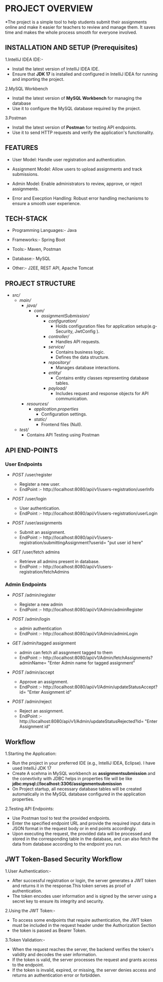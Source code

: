 # PROJECT OVERVIEW
*The project is a simple tool to help students submit their assignments online and make it easier for teachers to review and manage them. It saves time and makes the whole process smooth for everyone involved.

## INSTALLATION AND SETUP (Prerequisites)

  1.IntelliJ IDEA IDE:-
  * Install the latest version of IntelliJ IDEA IDE.
  * Ensure that **JDK 17** is installed and configured in IntelliJ IDEA for running and importing the project.

  2.MySQL Workbench
  * Install the latest version of **MySQL Workbench** for managing the database
  * Use it to configure the MySQL database required by the project.

  3.Postman
  * Install the latest version of **Postman** for testing API endpoints.
  * Use it to send HTTP requests and verify the application's functionality.


## FEATURES
* User Model: Handle user registration and authentication.

* Assignment Model: Allow users to upload assignments and track submissions.

* Admin Model: Enable administrators to review, approve, or reject assignments.

* Error and Execption Handling: Robust error handling mechanisms to ensure a smooth user experience.

## TECH-STACK
* Programming Languages:- Java

* Frameworks:- Spring Boot

* Tools:- Maven, Postman

* Database:- MySQL

* Other:- J2EE, REST API, Apache Tomcat

## PROJECT STRUCTURE
- *src/*
  - *main/*
    - *java/*
      - *com/*
        - *assignmentSubmission/*
          - *configuration/*  
            - Holds configuration files for application setup(e.g- Security, JwtConfig ).
          - *controller/*  
            - Handles API requests.
          - *service/*  
            - Contains business logic.
            - Defines the data structure.
          - *repository/*  
            - Manages database interactions.
          - *entity/*  
            - Contains entity classes representing database tables.
          - *payload/*  
            - Includes request and response objects for API communication.
    - *resources/*
      - *application.properties*  
        - Configuration settings.
      - *static/*  
        - Frontend files (Null).
  - *test/*  
    - Contains API Testing using Postman

## API END-POINTS
### User Endpoints
- *POST* /user/register  
  - Register a new user.
  - EndPoint :- http://localhost:8080/api/v1/users-registration/userInfo

- *POST* /user/login  
  - User authentication.
  - EndPoint :- http://localhost:8080/api/v1/users-registration/userLogin

- *POST* /user/assignments  
  - Submit an assignment.
  - EndPoint :- http://localhost:8080/api/v1/users-registration/submittingAssignment?userid= "put user id here"

- *GET* /user/fetch admins  
  - Retrieve all admins present in database.
  - EndPoint :- http://localhost:8080/api/v1/users-registration/fetchAdmins

### Admin Endpoints
- *POST* /admin/register  
  - Register a new admin
  - EndPoint :- http://localhost:8080/api/v1/Admin/adminRegister

- *POST* /admin/login 
  - admin authentication
  - EndPoint :- http://localhost:8080/api/v1/Admin/adminLogin

- *GET* /admin/tagged assignment 
  - admin can fetch all assgnment tagged to them
  - EndPoint :- http://localhost:8080/api/v1/Admin/fetchAssignments?adminName= "Enter Admin name for tagged assignment"

- *POST* /admin/accept 
  - Approve an assignment.
  - EndPoint :- http://localhost:8080/api/v1/Admin/updateStatusAccept?id= "Enter Assignment id"

- *POST* /admin/reject  
  - Reject an assignment.
  - EndPoint :- http://localhost:8080/api/v1/Admin/updateStatusRejected?id= "Enter Assignment id"

## Workflow
   1.Starting the Application:
   * Run the project in your preferred IDE (e.g., IntelliJ IDEA, Eclipse). I have used IntelliJ JDK 17
   * Create A scehma in MySQL workbench as **assignmentsubmission** and the conevtivity with JDBC helps in properties file will be like **jdbc:mysql://localhost:3306/assignmentsubmission**
   * On Project startup, all necessary database tables will be created automatically in the MySQL database configured in the application properties.

   2.Testing API Endpoints: 
   * Use Postman tool to test the provided endpoints.
   * Enter the specified endpoint URL and provide the required input data in JSON format in the request body or in end points accordingly.
   * Upon executing the request, the provided data will be processed and stored in the corresponding table in the database, and can also fetch the data from database according to the endpoint you run.

## JWT Token-Based Security Workflow
   1.User Authentication:-
   * After successful registration or login, the server generates a JWT token and returns it in the response.This token serves as proof of authentication.
   * The token encodes user information and is signed by the server using a secret key to ensure its integrity and security.

   2.Using the JWT Token:-
   * To access some endpoints that require authentication, the JWT token must be included in the request header under the Authorization Section
   * the token is passed as Bearer Token.

   3.Token Validation:-
   * When the request reaches the server, the backend verifies the token's validity and decodes the user information.
   * If the token is valid, the server processes the request and grants access to the endpoint.
   * If the token is invalid, expired, or missing, the server denies access and returns an authentication error or forbidden.
   
